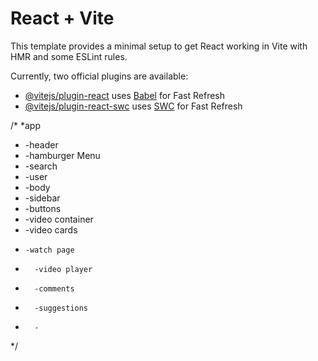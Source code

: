 # React + Vite

This template provides a minimal setup to get React working in Vite with HMR and some ESLint rules.

Currently, two official plugins are available:

- [@vitejs/plugin-react](https://github.com/vitejs/vite-plugin-react/blob/main/packages/plugin-react/README.md) uses [Babel](https://babeljs.io/) for Fast Refresh
- [@vitejs/plugin-react-swc](https://github.com/vitejs/vite-plugin-react-swc) uses [SWC](https://swc.rs/) for Fast Refresh


/*
*app
* -header
*   -hamburger Menu
*   -search
*   -user
* -body
*   -sidebar
*   -buttons
*   -video container
*   -video cards
*     -watch page
*       -video player
*       -comments
*       -suggestions
*       -
*/